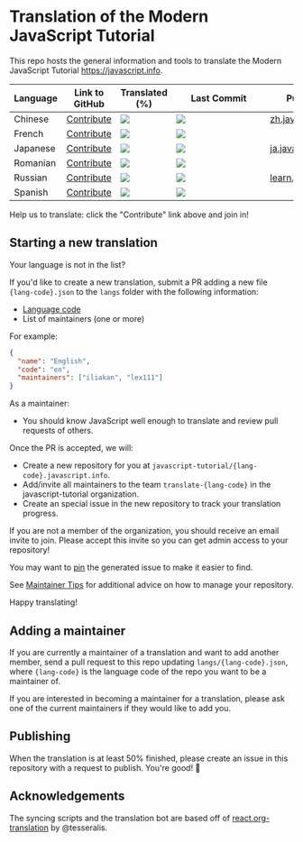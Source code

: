 # Translation of the Modern JavaScript Tutorial

This repo hosts the general information and tools to translate the Modern JavaScript Tutorial <https://javascript.info>.

| Language | Link to GitHub | Translated (%) | &nbsp;&nbsp;&nbsp;&nbsp;&nbsp;&nbsp;Last&nbsp;Commit&nbsp;&nbsp;&nbsp;&nbsp;&nbsp;&nbsp; | Published |
|----------|--------|----------------|------------------------------------------------------------------------------------------|-----------|
| Chinese | [Contribute](https://github.com/javascript-tutorial/zh.javascript.info) | ![](https://translate.javascript.info/translate/percent/zh.svg) | ![](https://translate.javascript.info/translate/updated/zh.svg) | [zh.javascript.info](https://zh.javascript.info) |
| French | [Contribute](https://github.com/javascript-tutorial/fr.javascript.info) | ![](https://translate.javascript.info/translate/percent/fr.svg) | ![](https://translate.javascript.info/translate/updated/fr.svg) |  |
| Japanese | [Contribute](https://github.com/javascript-tutorial/ja.javascript.info) | ![](https://translate.javascript.info/translate/percent/ja.svg) | ![](https://translate.javascript.info/translate/updated/ja.svg) | [ja.javascript.info](https://ja.javascript.info) |
| Romanian | [Contribute](https://github.com/javascript-tutorial/ro.javascript.info) | ![](https://translate.javascript.info/translate/percent/ro.svg) | ![](https://translate.javascript.info/translate/updated/ro.svg) |  |
| Russian | [Contribute](https://github.com/javascript-tutorial/ru.javascript.info) | ![](https://translate.javascript.info/translate/percent/ru.svg) | ![](https://translate.javascript.info/translate/updated/ru.svg) | [learn.javascript.ru](https://learn.javascript.ru) |
| Spanish | [Contribute](https://github.com/javascript-tutorial/es.javascript.info) | ![](https://translate.javascript.info/translate/percent/es.svg) | ![](https://translate.javascript.info/translate/updated/zh.svg) |  |

Help us to translate: click the "Contribute" link above and join in!

## Starting a new translation

Your language is not in the list? 

If you'd like to create a new translation, submit a PR adding a new file `{lang-code}.json`
to the `langs` folder with the following information:

* [Language code](https://en.wikipedia.org/wiki/List_of_ISO_639-1_codes)
* List of maintainers (one or more)

For example:

```json
{
  "name": "English",
  "code": "en",
  "maintainers": ["iliakan", "lex111"]
}
```


As a maintainer:

- You should know JavaScript well enough to translate and review pull requests of others.

Once the PR is accepted, we will:

* Create a new repository for you at `javascript-tutorial/{lang-code}.javascript.info`.
* Add/invite all maintainers to the team `translate-{lang-code}` in the javascript-tutorial organization.
* Create an special issue in the new repository to track your translation progress.

If you are not a member of the organization, you should receive an email invite to join. Please accept this invite so you can get admin access to your repository!

You may want to [pin](https://help.github.com/articles/pinning-an-issue-to-your-repository/) the generated issue to make it easier to find.

See [Maintainer Tips](/MAINTAINER.md) for additional advice on how to manage your repository.

Happy translating!

## Adding a maintainer

If you are currently a maintainer of a translation and want to add another member, send a pull request to this repo updating `langs/{lang-code}.json`, where `{lang-code}` is the language code of the repo you want to be a maintainer of.

If you are interested in becoming a maintainer for a translation, please ask one of the current maintainers if they would like to add you.

## Publishing

When the translation is at least 50% finished, please create an issue in this repository with a request to publish. You're good! 👏


## Acknowledgements

The syncing scripts and the translation bot are based off of [react.org-translation](https://github.com/reactjs/reactjs.org-translation) by @tesseralis.
